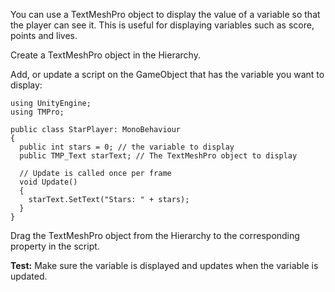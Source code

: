 You can use a TextMeshPro object to display the value of a variable so that the player can see it. This is useful for displaying variables such as score, points and lives. 

Create a TextMeshPro object in the Hierarchy. 

Add, or update a script on the GameObject that has the variable you want to display: 

```
using UnityEngine;
using TMPro;

public class StarPlayer: MonoBehaviour
{
  public int stars = 0; // the variable to display
  public TMP_Text starText; // The TextMeshPro object to display

  // Update is called once per frame
  void Update()
  {
    starText.SetText("Stars: " + stars);
  }
}
```

Drag the TextMeshPro object from the Hierarchy to the corresponding property in the script.

**Test:** Make sure the variable is displayed and updates when the variable is updated. 
